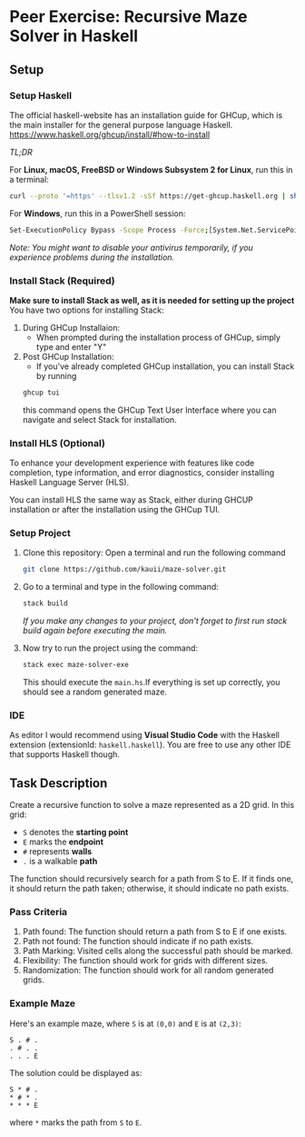 # Peer Exercise: Recursive Maze Solver in Haskell

## Setup

### Setup Haskell
The official haskell-website has an installation guide for GHCup, which is the main installer for the general purpose language Haskell.
https://www.haskell.org/ghcup/install/#how-to-install

*TL;DR*

For **Linux, macOS, FreeBSD or Windows Subsystem 2 for Linux**, run this in a terminal:
```bash
curl --proto '=https' --tlsv1.2 -sSf https://get-ghcup.haskell.org | sh
```
For **Windows**, run this in a PowerShell session:

```bash
Set-ExecutionPolicy Bypass -Scope Process -Force;[System.Net.ServicePointManager]::SecurityProtocol = [System.Net.ServicePointManager]::SecurityProtocol -bor 3072; try { & ([ScriptBlock]::Create((Invoke-WebRequest https://www.haskell.org/ghcup/sh/bootstrap-haskell.ps1 -UseBasicParsing))) -Interactive -DisableCurl } catch { Write-Error $_ }
```

*Note: You might want to disable your antivirus temporarily, if you experience problems  during the installation.*

### Install Stack (Required)
**Make sure to install Stack as well, as it is needed for setting up the project**
You have two options for installing Stack:
1. During GHCup Installaion:
   - When prompted during the installation process of GHCup, simply type and enter "Y"
2. Post GHCup Installation:
   - If you've already completed GHCup installation, you can install Stack by running
   ```bash
   ghcup tui
   ```
   this command opens the GHCup Text User Interface where you can navigate and select Stack for installation.

### Install HLS (Optional)
To enhance your development experience with features like code completion, type information, and error diagnostics, consider installing Haskell Language Server (HLS).

You can install HLS the same way as Stack, either during GHCUP installation or after the installation using the GHCup TUI.

### Setup Project
1. Clone this repository: Open a terminal and run the following command
   ```bash
   git clone https://github.com/kauii/maze-solver.git
   ```
3. Go to a terminal and type in the following command:
   ```bash
   stack build
   ```
   
   *If you make any changes to your project, don't forget to first run stack build again before executing the main.*
   
5. Now try to run the project using the command:
     ```bash
   stack exec maze-solver-exe
   ```
     
   This should execute the ```main.hs```.If everything is set up correctly, you should see a random generated maze.

### IDE
As editor I would recommend using **Visual Studio Code** with the Haskell extension (extensionId: ```haskell.haskell```). You are free to use any other IDE that supports Haskell though.

   
## Task Description
Create a recursive function to solve a maze represented as a 2D grid. In this grid:
- ```S``` denotes the **starting point**
- ```E``` marks the **endpoint**
- ```#``` represents **walls**
- ```.``` is a walkable **path**

The function should recursively search for a path from S to E. If it finds one, it should return the path taken; otherwise, it should indicate no path exists.

### Pass Criteria
1. Path found: The function should return a path from S to E if one exists.
2. Path not found: The function should indicate if no path exists.
3. Path Marking: Visited cells along the successful path should be marked.
4. Flexibility: The function should work for grids with different sizes.
5. Randomization: The function should work for all random generated grids.

### Example Maze
Here's an example maze, where ```S``` is at ```(0,0)``` and ```E``` is at ```(2,3)```:
```
S . # .
. # . .
. . . E
```
The solution could be displayed as:
```
S * # .
* # * .
* * * E
```
where ```*``` marks the path from ```S``` to ```E```.
